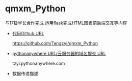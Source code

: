 # qmxm_Python

与17级学长合作完成 运用flask完成HTML图表前后端交互等内容

- [代码Github URL](https://github.com/Tengzyi/qmxm_Python)

  https://github.com/Tengzyi/qmxm_Python
  
- [pythonanywhere URL/云服务器的域名提交 URL](tzyi.pythonanywhere.com)

  tzyi.pythonanywhere.com
  
- 数据传递描述
